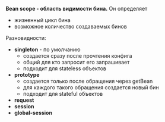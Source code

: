  **Bean scope - область видимости бина.** Он определяет
 - жизненный цикл бина
 - возможное количество создаваемых бинов

Разновидности:
- **singleton** - по умолчанию
	- создается сразу после прочтения конфига
	- общий для кто запросит его запрашивает
	- подходит для stateless объектов
- **prototype**
	- создается только после обращения через getBean
	- для каждого такого обращения создается новый бин
	- подходит для stateful объектов
- **request**
- **session**
- **global-session**